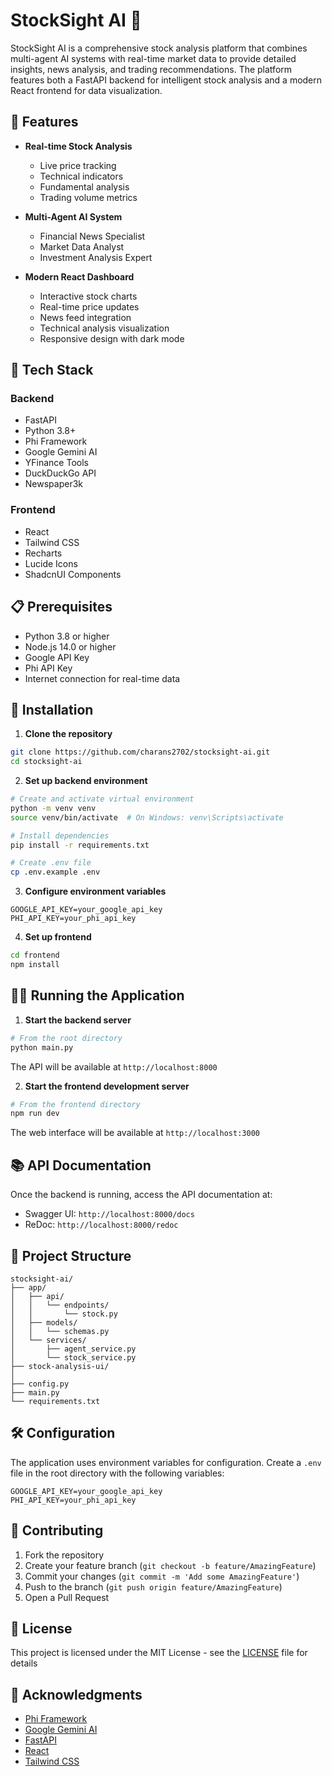 # StockSight AI 🚀

StockSight AI is a comprehensive stock analysis platform that combines multi-agent AI systems with real-time market data to provide detailed insights, news analysis, and trading recommendations. The platform features both a FastAPI backend for intelligent stock analysis and a modern React frontend for data visualization.

## 🌟 Features

- **Real-time Stock Analysis**
  - Live price tracking
  - Technical indicators
  - Fundamental analysis
  - Trading volume metrics

- **Multi-Agent AI System**
  - Financial News Specialist
  - Market Data Analyst
  - Investment Analysis Expert

- **Modern React Dashboard**
  - Interactive stock charts
  - Real-time price updates
  - News feed integration
  - Technical analysis visualization
  - Responsive design with dark mode

## 🔧 Tech Stack

### Backend
- FastAPI
- Python 3.8+
- Phi Framework
- Google Gemini AI
- YFinance Tools
- DuckDuckGo API
- Newspaper3k

### Frontend
- React
- Tailwind CSS
- Recharts
- Lucide Icons
- ShadcnUI Components

## 📋 Prerequisites

- Python 3.8 or higher
- Node.js 14.0 or higher
- Google API Key
- Phi API Key
- Internet connection for real-time data

## 🚀 Installation

1. **Clone the repository**
```bash
git clone https://github.com/charans2702/stocksight-ai.git
cd stocksight-ai
```

2. **Set up backend environment**
```bash
# Create and activate virtual environment
python -m venv venv
source venv/bin/activate  # On Windows: venv\Scripts\activate

# Install dependencies
pip install -r requirements.txt

# Create .env file
cp .env.example .env
```

3. **Configure environment variables**
```env
GOOGLE_API_KEY=your_google_api_key
PHI_API_KEY=your_phi_api_key
```

4. **Set up frontend**
```bash
cd frontend
npm install
```

## 🏃‍♂️ Running the Application

1. **Start the backend server**
```bash
# From the root directory
python main.py
```
The API will be available at `http://localhost:8000`

2. **Start the frontend development server**
```bash
# From the frontend directory
npm run dev
```
The web interface will be available at `http://localhost:3000`

## 📚 API Documentation

Once the backend is running, access the API documentation at:
- Swagger UI: `http://localhost:8000/docs`
- ReDoc: `http://localhost:8000/redoc`

## 🔰 Project Structure

```
stocksight-ai/
├── app/
│   ├── api/
│   │   └── endpoints/
│   │       └── stock.py
│   ├── models/
│   │   └── schemas.py
│   └── services/
│       ├── agent_service.py
│       └── stock_service.py
├── stock-analysis-ui/
│   
├── config.py
├── main.py
└── requirements.txt
```

## 🛠️ Configuration

The application uses environment variables for configuration. Create a `.env` file in the root directory with the following variables:

```env
GOOGLE_API_KEY=your_google_api_key
PHI_API_KEY=your_phi_api_key
```

## 🤝 Contributing

1. Fork the repository
2. Create your feature branch (`git checkout -b feature/AmazingFeature`)
3. Commit your changes (`git commit -m 'Add some AmazingFeature'`)
4. Push to the branch (`git push origin feature/AmazingFeature`)
5. Open a Pull Request

## 📄 License

This project is licensed under the MIT License - see the [LICENSE](LICENSE) file for details

## 🙏 Acknowledgments

- [Phi Framework](https://github.com/phidata)
- [Google Gemini AI](https://cloud.google.com/vertex-ai)
- [FastAPI](https://fastapi.tiangolo.com/)
- [React](https://reactjs.org/)
- [Tailwind CSS](https://tailwindcss.com/)